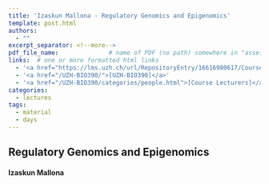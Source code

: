 ```yaml
---
title: 'Izaskun Mallona - Regulatory Genomics and Epigenomics'
template: post.html
authors:
  - ""
excerpt_separator: <!--more-->
pdf_file_name: 				# name of PDF (no path) somewhere in "assets"; auto-linked
links:  # one or more formatted html links
  - '<a href="https://lms.uzh.ch/url/RepositoryEntry/16616980617/CourseNode/85421310449426/path%3D~~2019%2D10%2D15%5F%5F%5FIzaskun%2DMallona%5F%5FRegulatory%5FGenomics%5FAnd%5FEpigenomics%5F%5FUZH%2DBIO390%2DHS19%2Epdf/0">[Lecture Slides]</a> (in OLAT)'
  - '<a href="/UZH-BIO390/">[UZH-BIO390]</a>'
  - '<a href="/UZH-BIO390/categories/people.html">[Course Lecturers]</a>'
categories:
  - lectures
tags:
  - material
  - days
---
```


## Regulatory Genomics and Epigenomics
#### Izaskun Mallona

<!--more-->


